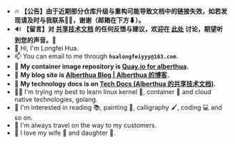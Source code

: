 - 🔥 **【公告】由于近期部分仓库升级与重构可能导致文档中的链接失效，如若发现请及时与我联系🐱‍💻，谢谢（邮箱在下方⬇）。**
- 🔊 **【留言】对 [共享技术文档](https://github.com/Alberthua-Perl/tech-docs/blob/master/README.md) 的任何反馈与建议，欢迎在 [此处](https://github.com/Alberthua-Perl/tech-docs/issues) 讨论，期望听到您的声音。🎉**
- 👋 Hi, I'm Longfei Hua.
- 📫 You can email to me through **`hualongfeiyyy@163.com`**.
- 💾 **My container image repository is [Quay.io for alberthua](https://quay.io/user/alberthua).**
- 🔗 **My blog site is [Alberthua Blog | Alberthua 的博客](https://alberthua-perl.github.io).**
- 💎 **My technology docs is on [Tech Docs (Alberthua 的共享技术文档)](https://github.com/Alberthua-Perl/tech-docs/blob/master/README.md).**
- 👨‍💻 I'm trying my best to learn linux kernel 🐧, container 🐳 and cloud native technologies, golang.
- 👀 I'm interested in reading 📚, painting 🎨, calligraphy 🖌, coding 💻 and so on.
- 🚄 I'm always travel on the way to my customers.
- 💞 I love my wife 👩 and daughter 👧.

